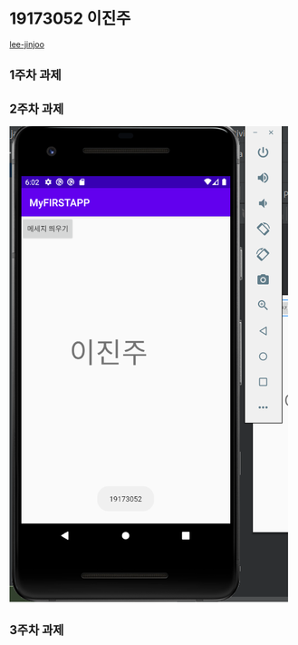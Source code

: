 # 19173052 이진주
  [lee-jinjoo](https://github.com/lee-jinjoo)
## 1주차 과제

## 2주차 과제
<img width="" height="" src="./png/2주차 과제.PNG"></img>

## 3주차 과제
